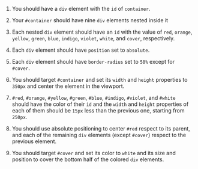 1. You should have a `div` element with the `id` of `container`.

1. Your `#container` should have nine `div` elements nested inside it

1. Each nested `div` element should have an `id` with the value of `red`, `orange`, `yellow`, `green`, `blue`, `indigo`, `violet`, `white`, and `cover`, respectively.

1. Each `div` element should have `position` set to `absolute`.

1. Each `div` element should have `border-radius` set to `50%` except for `#cover`.

1. You should target `#container` and set its `width` and `height` properties to `350px` and center the element in the viewport.

1. `#red`, `#orange`, `#yellow`, `#green`, `#blue`, `#indigo`, `#violet`, and `#white` should have the color of their `id` and the `width` and `height` properties of each of them should be `15px` less than the previous one, starting from `250px`.

1. You should use absolute positioning to center `#red` respect to its parent, and each of the remaining `div` elements (except `#cover`) respect to the previous element.

1. You should target `#cover` and set its color to `white` and its size and position to cover the bottom half of the colored `div` elements.